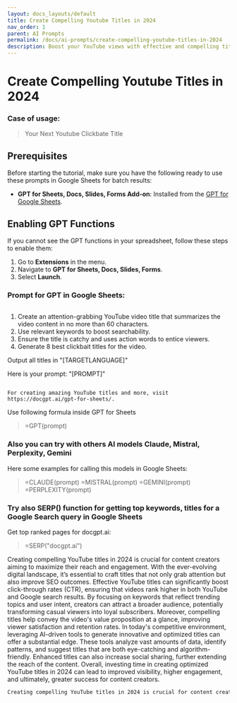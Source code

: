 ```yaml
---
layout: docs_layouts/default
title: Create Compelling Youtube Titles in 2024
nav_order: 1
parent: AI Prompts
permalink: /docs/ai-prompts/create-compelling-youtube-titles-in-2024
description: Boost your YouTube views with effective and compelling titles in 2024. Learn to craft click-worthy headlines that captivate your audience, increase engagement, and rank higher in searches. Master title strategies to stay ahead in the competitive YouTube landscape.
---
```


# Create Compelling Youtube Titles in 2024

### Case of usage:
>  Your Next Youtube Clickbate Title

## Prerequisites

Before starting the tutorial, make sure you have the following ready to use these prompts in Google Sheets for batch results:

- **GPT for Sheets, Docs, Slides, Forms Add-on**: Installed from the [GPT for Google Sheets](https://workspace.google.com/u/0/marketplace/app/gpt_for_sheets_docs_forms_slides/466607203252).

## Enabling GPT Functions

If you cannot see the GPT functions in your spreadsheet, follow these steps to enable them:

1. Go to **Extensions** in the menu.
2. Navigate to **GPT for Sheets, Docs, Slides, Forms**.
3. Select **Launch**.


### Prompt for GPT in Google Sheets:
```shell
```
1) Create an attention-grabbing YouTube video title that summarizes the video content in no more than 60 characters.
2) Use relevant keywords to boost searchability.
3) Ensure the title is catchy and uses action words to entice viewers.
4) Generate 8 best clickbait titles for the video.

Output all titles in "[TARGETLANGUAGE]"

Here is your prompt: "[PROMPT]"
```

For creating amazing YouTube titles and more, visit https://docgpt.ai/gpt-for-sheets/.
```

Use following formula inside GPT for Sheets
> =GPT(prompt)

### Also you can try with others AI models Claude, Mistral, Perplexity, Gemini
Here some examples for calling this models in Google Sheets:

> =CLAUDE(prompt)
> =MISTRAL(prompt)
> =GEMINI(prompt)
> =PERPLEXITY(prompt)


### Try also SERP() function for getting top keywords, titles for a Google Search query in Google Sheets

Get top ranked pages for docgpt.ai:

> =SERP("docgpt.ai")



Creating compelling YouTube titles in 2024 is crucial for content creators aiming to maximize their reach and engagement. With the ever-evolving digital landscape, it’s essential to craft titles that not only grab attention but also improve SEO outcomes. Effective YouTube titles can significantly boost click-through rates (CTR), ensuring that videos rank higher in both YouTube and Google search results. By focusing on keywords that reflect trending topics and user intent, creators can attract a broader audience, potentially transforming casual viewers into loyal subscribers. Moreover, compelling titles help convey the video's value proposition at a glance, improving viewer satisfaction and retention rates. In today's competitive environment, leveraging AI-driven tools to generate innovative and optimized titles can offer a substantial edge. These tools analyze vast amounts of data, identify patterns, and suggest titles that are both eye-catching and algorithm-friendly. Enhanced titles can also increase social sharing, further extending the reach of the content. Overall, investing time in creating optimized YouTube titles in 2024 can lead to improved visibility, higher engagement, and ultimately, greater success for content creators.

```markdown
Creating compelling YouTube titles in 2024 is crucial for content creators aiming to maximize their reach and engagement. With the ever-evolving digital landscape, it’s essential to craft titles that not only grab attention but also improve SEO outcomes. Effective YouTube titles can significantly boost click-through rates (CTR), ensuring that videos rank higher in both YouTube and Google search results. By focusing on keywords that reflect trending topics and user intent, creators can attract a broader audience, potentially transforming casual viewers into loyal subscribers. Moreover, compelling titles help convey the video's value proposition at a glance, improving viewer satisfaction and retention rates. In today's competitive environment, leveraging AI-driven tools to generate innovative and optimized titles can offer a substantial edge. These tools analyze vast amounts of data, identify patterns, and suggest titles that are both eye-catching and algorithm-friendly. Enhanced titles can also increase social sharing, further extending the reach of the content. Overall, investing time in creating optimized YouTube titles in 2024 can lead to improved visibility, higher engagement, and ultimately, greater success for content creators.
```
